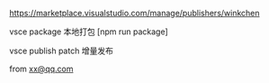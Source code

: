 https://marketplace.visualstudio.com/manage/publishers/winkchen

vsce package 本地打包  [npm run package]

vsce publish patch  增量发布

from xx@qq.com